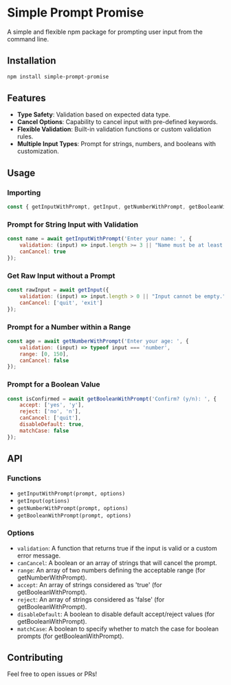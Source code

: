 # Simple Prompt Promise

A simple and flexible npm package for prompting user input from the command line.

## Installation

```bash
npm install simple-prompt-promise
```

## Features

- **Type Safety**: Validation based on expected data type.
- **Cancel Options**: Capability to cancel input with pre-defined keywords.
- **Flexible Validation**: Built-in validation functions or custom validation rules.
- **Multiple Input Types**: Prompt for strings, numbers, and booleans with customization.

## Usage

### Importing

```javascript
const { getInputWithPrompt, getInput, getNumberWithPrompt, getBooleanWithPrompt } = require('simple-prompt-promise');
```

### Prompt for String Input with Validation

```javascript
const name = await getInputWithPrompt('Enter your name: ', {
    validation: (input) => input.length >= 3 || "Name must be at least 3 characters long.",
    canCancel: true
});
```

### Get Raw Input without a Prompt

```javascript
const rawInput = await getInput({
    validation: (input) => input.length > 0 || "Input cannot be empty.",
    canCancel: ['quit', 'exit']
});
```

### Prompt for a Number within a Range

```javascript
const age = await getNumberWithPrompt('Enter your age: ', {
    validation: (input) => typeof input === 'number',
    range: [0, 150],
    canCancel: false
});
```

### Prompt for a Boolean Value

```javascript
const isConfirmed = await getBooleanWithPrompt('Confirm? (y/n): ', {
    accept: ['yes', 'y'],
    reject: ['no', 'n'],
    canCancel: ['quit'],
    disableDefault: true,
    matchCase: false
});
```

## API

### Functions

- `getInputWithPrompt(prompt, options)`
- `getInput(options)`
- `getNumberWithPrompt(prompt, options)`
- `getBooleanWithPrompt(prompt, options)`

### Options

- `validation`: A function that returns true if the input is valid or a custom error message.
- `canCancel`: A boolean or an array of strings that will cancel the prompt.
- `range`: An array of two numbers defining the acceptable range (for getNumberWithPrompt).
- `accept`: An array of strings considered as 'true' (for getBooleanWithPrompt).
- `reject`: An array of strings considered as 'false' (for getBooleanWithPrompt).
- `disableDefault`: A boolean to disable default accept/reject values (for getBooleanWithPrompt).
- `matchCase`: A boolean to specify whether to match the case for boolean prompts (for getBooleanWithPrompt).

## Contributing

Feel free to open issues or PRs!
